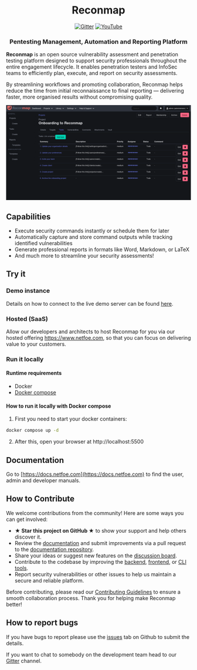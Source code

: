 <div style="text-align: center;">

<h1>Reconmap</h1>

[![Gitter](https://badges.gitter.im/reconmap/community.svg)](https://gitter.im/reconmap/community)
[![YouTube](https://img.shields.io/static/v1?label=YouTube&message=Subscribe&color=red&style=flat&logo=youtube)](https://www.youtube.com/reconmap)

<h3>Pentesting Management, Automation and Reporting Platform</h3>
</div>

<p><strong>Reconmap</strong> is an open source vulnerability assessment and penetration testing platform designed to support security professionals throughout the entire engagement lifecycle. It enables penetration testers and InfoSec teams to efficiently plan, execute, and report on security assessments.</p>

<p>By streamlining workflows and promoting collaboration, Reconmap helps reduce the time from initial reconnaissance to final reporting — delivering faster, more organised results without compromising quality.</p>

![Reconmap's screenshot](images/screenshot.png)

## Capabilities

- Execute security commands instantly or schedule them for later
- Automatically capture and store command outputs while tracking identified vulnerabilities
- Generate professional reports in formats like Word, Markdown, or LaTeX
- And much more to streamline your security assessments!

## Try it

### Demo instance

Details on how to connect to the live demo server can be found [here](https://reconmap.com/overview/live-demo/).

### Hosted (SaaS)

Allow our developers and architects to host Reconmap for you via our hosted offering https://www.netfoe.com, so that you can focus on delivering value to your customers.

### Run it locally

#### Runtime requirements

- Docker
- [Docker compose](https://docs.docker.com/compose/install/)

#### How to run it locally with Docker compose

1. First you need to start your docker containers:

```sh
docker compose up -d
```

2. After this, open your browser at http://localhost:5500

## Documentation

Go to [https://docs.netfoe.com](https://docs.netfoe.com) to find the user, admin and developer manuals.

## How to Contribute

We welcome contributions from the community! Here are some ways you can get involved:

- **★ Star this project on GitHub ★** to show your support and help others discover it.
- Review the [documentation](https://reconmap.com) and submit improvements via a pull request to the [documentation repository](https://github.com/reconmap/documentation).
- Share your ideas or suggest new features on the [discussion board](https://github.com/reconmap/reconmap/discussions).
- Contribute to the codebase by improving the [backend](https://github.com/reconmap/rest-api), [frontend](https://github.com/reconmap/web-client), or [CLI tools](https://github.com/reconmap/command-line-tools).
- Report security vulnerabilities or other issues to help us maintain a secure and reliable platform.

Before contributing, please read our [Contributing Guidelines](CONTRIBUTING.md) to ensure a smooth collaboration process. Thank you for helping make Reconmap better!

## How to report bugs

If you have bugs to report please use the [issues](https://github.com/reconmap/reconmap/issues) tab on Github to submit the details.

If you want to chat to somebody on the development team head to our [Gitter](https://gitter.im/reconmap/community) channel.
